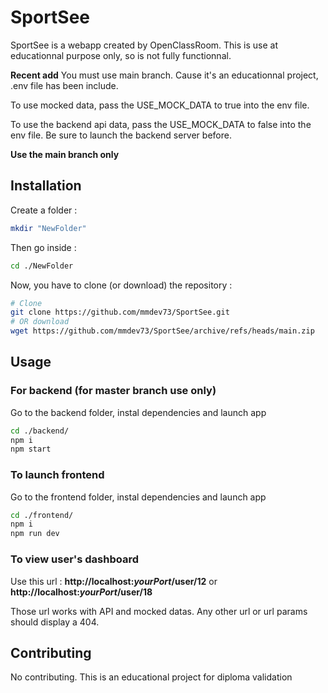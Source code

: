 # SportSee

SportSee is a webapp created by OpenClassRoom. This is use at educationnal purpose only, so is not fully functionnal.

**__Recent add__**
You must use main branch.
Cause it's an educationnal project, .env file has been include.

To use mocked data, pass the USE_MOCK_DATA to true into the env file.

To use the backend api data, pass the USE_MOCK_DATA to false into the env file. 
Be sure to launch the backend server before.

**Use the main branch only**

## Installation
Create a folder :
```bash
mkdir "NewFolder"
```
Then go inside :
```bash
cd ./NewFolder
```
Now, you have to clone (or download) the repository :
```bash
# Clone
git clone https://github.com/mmdev73/SportSee.git
# OR download
wget https://github.com/mmdev73/SportSee/archive/refs/heads/main.zip
```
## Usage
### For backend (for master branch use only)
Go to the backend folder, instal dependencies and launch app
```bash
cd ./backend/
npm i
npm start
```
### To launch frontend
Go to the frontend folder, instal dependencies and launch app
```bash
cd ./frontend/
npm i
npm run dev
```
### To view user's dashboard
Use this url  : **http://localhost:***yourPort***/user/12** or **http://localhost:***yourPort***/user/18**

Those url works with API and mocked datas.
Any other url or url params should display a 404.
## Contributing

No contributing. This is an educational project for diploma validation
